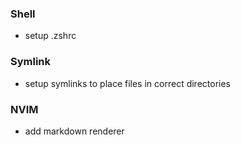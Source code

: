 ### Shell

- setup .zshrc

### Symlink

- setup symlinks to place files in correct directories

### NVIM

- add markdown renderer
